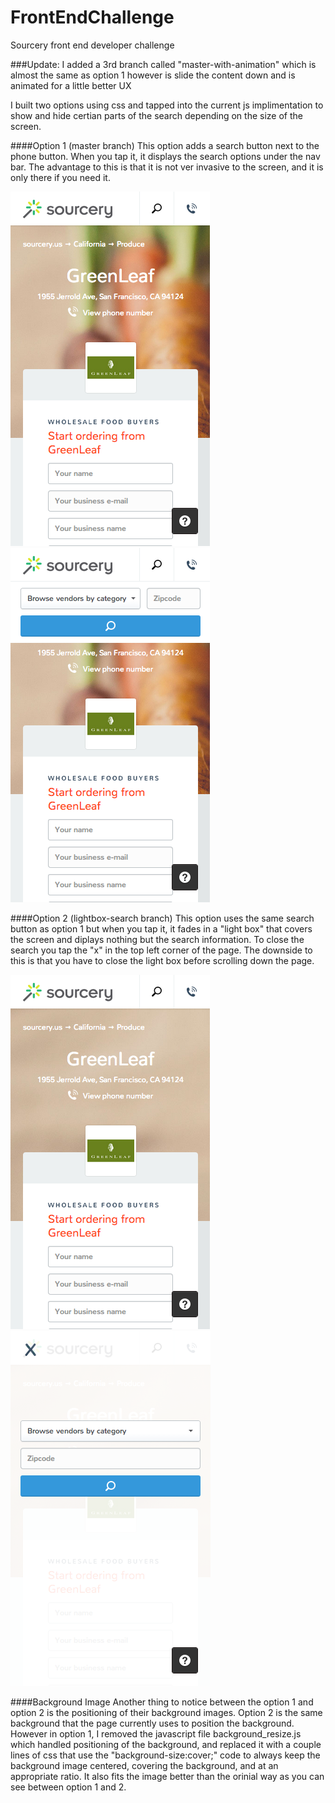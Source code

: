 FrontEndChallenge
=================

Sourcery front end developer challenge

###Update: 
I added a 3rd branch called "master-with-animation" which is almost the same as option 1 however is slide the content down and is animated for a little better UX

I built two options using css and tapped into the current js implimentation to show and hide certian parts of the search depending on the size of the screen.

####Option 1 (master branch)
This option adds a search button next to the phone button. When you tap it, it displays the search options under the nav bar. The advantage to this is that it is not ver invasive to the screen, and it is only there if you need it.

![Screenshot1](screenshots/1.png)
![Screenshot2](screenshots/2.png)

####Option 2 (lightbox-search branch)
This option uses the same search button as option 1 but when you tap it, it fades in a "light box" that covers the screen and diplays nothing but the search information. To close the search you tap the "x" in the top left corner of the page. The downside to this is that you have to close the light box before scrolling down the page.

![Screenshot1](screenshots/3.png)
![Screenshot2](screenshots/4.png)

####Background Image
Another thing to notice between the option 1 and option 2 is the positioning of their background images. Option 2 is the same background that the page currently uses to position the background. However in option 1, I removed the javascript file background_resize.js which handled positioning of the background, and replaced it with a couple lines of css that use the "background-size:cover;" code to always keep the background image centered, covering the background, and at an appropriate ratio. It also fits the image better than the orinial way as you can see between option 1 and 2.
